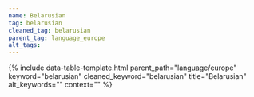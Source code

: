 ```yaml
---
name: Belarusian
tag: belarusian
cleaned_tag: belarusian
parent_tag: language_europe
alt_tags: 
---
```


{% include data-table-template.html 
  parent_path="language/europe" 
  keyword="belarusian" 
  cleaned_keyword="belarusian" 
  title="Belarusian"
  alt_keywords=""
  context=""
%}

